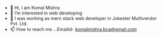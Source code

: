 - 👋 Hi, I am Komal Mishra
- 👀 I’m interested in web developing
- 🌱 I was working as mern stack web developer in Jokester Multivendor Pvt. Ltd.
- 📫 How to reach me ...Emailid- komalmishra.bca@gmail.com

<!---
Komal-mishra-au13/Komal-mishra-au13 is a ✨ special ✨ repository because its `README.md` (this file) appears on your GitHub profile.
You can click the Preview link to take a look at your changes.
--->
